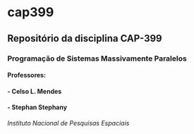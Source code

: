 # cap399
## Repositório da disciplina CAP-399
### Programação de Sistemas Massivamente Paralelos
#### Professores:
#### - Celso L. Mendes
#### - Stephan Stephany
*Instituto Nacional de Pesquisas Espaciais*  
